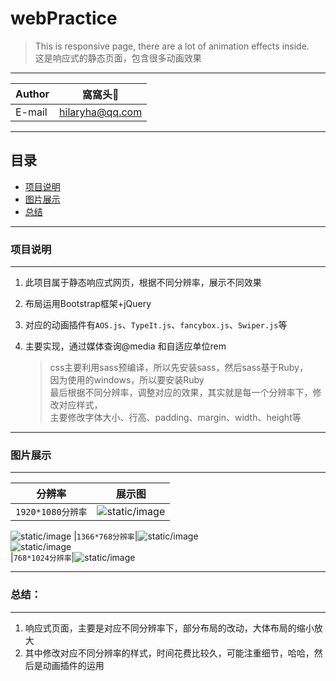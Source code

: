 # webPractice
> This is responsive page, there are a lot of animation effects inside.<br>
  这是响应式的静态页面，包含很多动画效果

****
	
|Author|窩窩头:panda_face:|
|---|---
|E-mail|hilaryha@qq.com


****
## 目录
* [项目说明](#项目说明)
* [图片展示](#图片展示)
* [总结](#总结)

  
*****
### 项目说明
-----
1. 此项目属于静态响应式网页，根据不同分辨率，展示不同效果  

2. 布局运用Bootstrap框架+jQuery

3. 对应的动画插件有`AOS.js`、`TypeIt.js`、`fancybox.js`、`Swiper.js`等

4. 主要实现，通过媒体查询@media 和自适应单位rem
   > css主要利用sass预编译，所以先安装sass，然后sass基于Ruby，<br>
     因为使用的windows，所以要安装Ruby  
     最后根据不同分辨率，调整对应的效果，其实就是每一个分辨率下，修改对应样式，<br>
     主要修改字体大小、行高、padding、margin、width、height等
  

*****
### 图片展示
------

|分辨率|展示图|
|---|---
|`1920*1080分辨率`|![static/image](https://github.com/HilaryHA/webPractice/blob/master/static/image/wp_1.png)<br>
![static/image](https://github.com/HilaryHA/webPractice/blob/master/static/image/wp_2.png)
|`1366*768分辨率`|![static/image](https://github.com/HilaryHA/webPractice/blob/master/static/image/wp_3.png)<br>
![static/image](https://github.com/HilaryHA/webPractice/blob/master/static/image/wp_4.png)<br>
|`768*1024分辨率`|![static/image](https://github.com/HilaryHA/webPractice/blob/master/static/image/wp_5.png)<br>

  
*****
### 总结：
-----
1. 响应式页面，主要是对应不同分辨率下，部分布局的改动，大体布局的缩小放大
2. 其中修改对应不同分辨率的样式，时间花费比较久，可能注重细节，哈哈，然后是动画插件的运用


